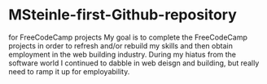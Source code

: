 # MSteinle-first-Github-repository
for FreeCodeCamp projects
My goal is to complete the FreeCodeCamp projects in order to refresh and/or rebuild my skills and then obtain employment in the web building industry.  During my hiatus from the software world I continued to dabble in web deisgn and building, but really need to ramp it up for employability.
